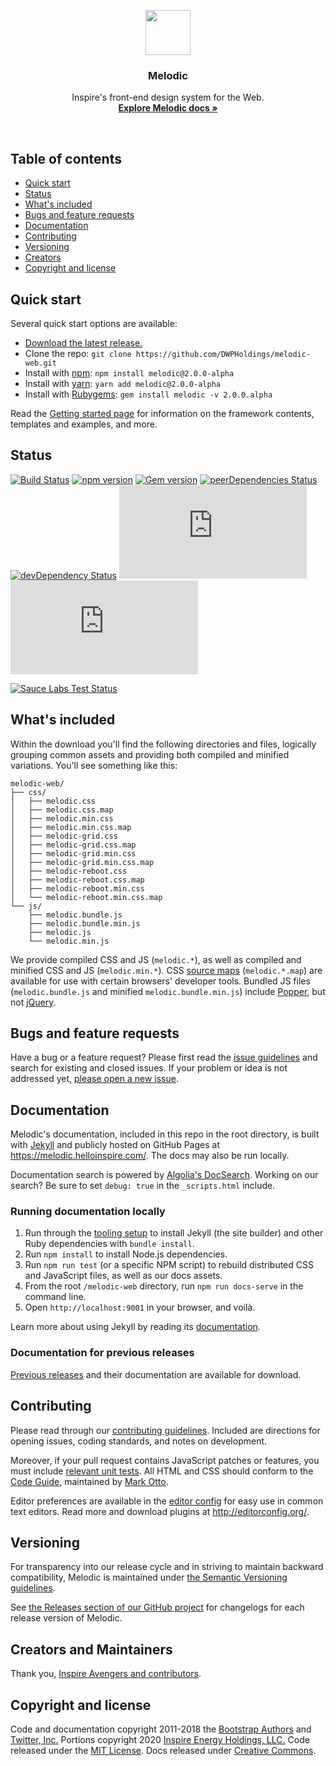 <p align="center">
  <a href="https://melodic.helloinspire.com/">
    <img src="https://melodic.helloinspire.com/assets/brand/melodic-solid.svg" alt="" width="72" height="72">
  </a>

  <h3 align="center">Melodic</h3>

  <p align="center">
    Inspire's front-end design system for the Web.
    <br>
    <a href="https://melodic.helloinspire.com/docs/2.0/"><strong>Explore Melodic docs »</strong></a>
  </p>
</p>

<br>

## Table of contents

- [Quick start](#quick-start)
- [Status](#status)
- [What's included](#whats-included)
- [Bugs and feature requests](#bugs-and-feature-requests)
- [Documentation](#documentation)
- [Contributing](#contributing)
- [Versioning](#versioning)
- [Creators](#creators)
- [Copyright and license](#copyright-and-license)

## Quick start

Several quick start options are available:

- [Download the latest release.](https://github.com/DWPHoldings/melodic-web/archive/v2.0.0-alpha.zip)
- Clone the repo: `git clone https://github.com/DWPHoldings/melodic-web.git`
- Install with [npm](https://www.npmjs.com/): `npm install melodic@2.0.0-alpha`
- Install with [yarn](https://yarnpkg.com/): `yarn add melodic@2.0.0-alpha`
- Install with [Rubygems](https://rubygems.org/): `gem install melodic -v 2.0.0.alpha`

Read the [Getting started page](https://melodic.helloinspire.com/docs/2.0/getting-started/introduction/) for information on the framework contents, templates and examples, and more.

## Status

[![Build Status](https://img.shields.io/travis/dwpholdings/melodic-web/v2-dev.svg)](https://travis-ci.org/twbs/bootstrap)
[![npm version](https://img.shields.io/npm/v/bootstrap.svg)](https://www.npmjs.com/package/bootstrap)
[![Gem version](https://img.shields.io/gem/v/bootstrap.svg)](https://rubygems.org/gems/bootstrap)
[![peerDependencies Status](https://img.shields.io/david/peer/twbs/bootstrap.svg)](https://david-dm.org/twbs/bootstrap?type=peer)
[![devDependency Status](https://img.shields.io/david/dev/twbs/bootstrap.svg)](https://david-dm.org/twbs/bootstrap?type=dev)
[![CSS gzip size](http://img.badgesize.io/twbs/bootstrap/v4-dev/dist/css/bootstrap.min.css?compression=gzip&label=CSS+gzip+size)](https://github.com/twbs/bootstrap/tree/v4-dev/dist/css/bootstrap.min.css)
[![JS gzip size](http://img.badgesize.io/twbs/bootstrap/v4-dev/dist/js/bootstrap.min.js?compression=gzip&label=JS+gzip+size)](https://github.com/twbs/bootstrap/tree/v4-dev/dist/js/bootstrap.min.js)

[![Sauce Labs Test Status](https://saucelabs.com/browser-matrix/bootstrap.svg)](https://saucelabs.com/u/bootstrap)

## What's included

Within the download you'll find the following directories and files, logically grouping common assets and providing both compiled and minified variations. You'll see something like this:

```
melodic-web/
├── css/
│   ├── melodic.css
│   ├── melodic.css.map
│   ├── melodic.min.css
│   ├── melodic.min.css.map
│   ├── melodic-grid.css
│   ├── melodic-grid.css.map
│   ├── melodic-grid.min.css
│   ├── melodic-grid.min.css.map
│   ├── melodic-reboot.css
│   ├── melodic-reboot.css.map
│   ├── melodic-reboot.min.css
│   └── melodic-reboot.min.css.map
└── js/
    ├── melodic.bundle.js
    ├── melodic.bundle.min.js
    ├── melodic.js
    └── melodic.min.js
```

We provide compiled CSS and JS (`melodic.*`), as well as compiled and minified CSS and JS (`melodic.min.*`). CSS [source maps](https://developers.google.com/web/tools/chrome-devtools/debug/readability/source-maps) (`melodic.*.map`) are available for use with certain browsers' developer tools. Bundled JS files (`melodic.bundle.js` and minified `melodic.bundle.min.js`) include [Popper](https://popper.js.org/), but not [jQuery](https://jquery.com/).


## Bugs and feature requests

Have a bug or a feature request? Please first read the [issue guidelines](https://github.com/DWPHoldings/melodic-web/blob/master/CONTRIBUTING.md#using-the-issue-tracker) and search for existing and closed issues. If your problem or idea is not addressed yet, [please open a new issue](https://github.com/DWPHoldings/melodic-web/issues/new).


## Documentation

Melodic's documentation, included in this repo in the root directory, is built with [Jekyll](https://jekyllrb.com/) and publicly hosted on GitHub Pages at <https://melodic.helloinspire.com/>. The docs may also be run locally.

Documentation search is powered by [Algolia's DocSearch](https://community.algolia.com/docsearch/). Working on our search? Be sure to set `debug: true` in the `_scripts.html` include.

### Running documentation locally

1. Run through the [tooling setup](https://melodic.helloinspire.com/docs/2.0/getting-started/build-tools/#tooling-setup) to install Jekyll (the site builder) and other Ruby dependencies with `bundle install`.
2. Run `npm install` to install Node.js dependencies.
3. Run `npm run test` (or a specific NPM script) to rebuild distributed CSS and JavaScript files, as well as our docs assets.
4. From the root `/melodic-web` directory, run `npm run docs-serve` in the command line.
5. Open `http://localhost:9001` in your browser, and voilà.

Learn more about using Jekyll by reading its [documentation](https://jekyllrb.com/docs/home/).

### Documentation for previous releases

[Previous releases](https://github.com/DWPHoldings/melodic-web/releases) and their documentation are available for download.

## Contributing

Please read through our [contributing guidelines](https://github.com/DWPHoldings/melodic-web/blob/master/CONTRIBUTING.md). Included are directions for opening issues, coding standards, and notes on development.

Moreover, if your pull request contains JavaScript patches or features, you must include [relevant unit tests](https://github.com/DWPHoldings/melodic-web/tree/master/js/tests). All HTML and CSS should conform to the [Code Guide](https://github.com/mdo/code-guide), maintained by [Mark Otto](https://github.com/mdo).

Editor preferences are available in the [editor config](https://github.com/DWPHoldings/melodic-web/blob/master/.editorconfig) for easy use in common text editors. Read more and download plugins at <http://editorconfig.org/>.

## Versioning

For transparency into our release cycle and in striving to maintain backward compatibility, Melodic is maintained under [the Semantic Versioning guidelines](http://semver.org/).

See [the Releases section of our GitHub project](https://github.com/DWPHoldings/melodic-web/releases) for changelogs for each release version of Melodic.


## Creators and Maintainers

Thank you, [Inspire Avengers and contributors](https://github.com/DWPHoldings/melodic-web/graphs/contributors).


## Copyright and license

Code and documentation copyright 2011-2018 the [Bootstrap Authors](https://github.com/twbs/bootstrap/graphs/contributors) and [Twitter, Inc.](https://twitter.com) Portions copyright 2020 [Inspire Energy Holdings, LLC.](https://inspireenergy.com) Code released under the [MIT License](https://github.com/DWPHoldings/melodic-web/blob/master/LICENSE). Docs released under [Creative Commons](https://github.com/DWPHoldings/melodic-web/blob/master/docs/LICENSE).
